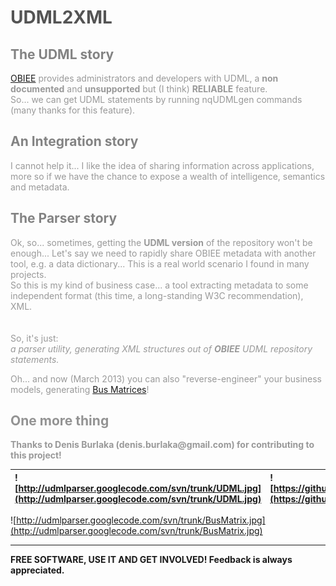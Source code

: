 # <font color='#545454'>UDML2XML</font> #



## <font color='#838383'>The UDML story</font> ##
<font color='#999999'>
<a href='http://www.oracle.com/us/solutions/business-analytics/business-intelligence/enterprise-edition/overview/index.html'>OBIEE</a> provides administrators and developers with UDML, a <b>non documented</b> and <b>unsupported</b> but (I think) <b>RELIABLE</b> feature.<br>
So... we can get UDML statements by running nqUDMLgen commands (many thanks for this feature).<br>
</font>


## <font color='#838383'>An Integration story</font> ##
<font color='#999999'>
I cannot help it... I like the idea of sharing information across applications, more so if we have the chance to expose a wealth of intelligence, semantics and metadata.<br>
</font>


## <font color='#838383'>The Parser story</font> ##
<font color='#999999'>
Ok, so... sometimes, getting the <b>UDML version</b> of the repository won't be enough... Let's say we need to rapidly share OBIEE metadata with another tool, e.g. a data dictionary... This is a real world scenario I found in many projects.<br>
So this is my kind of business case... a tool extracting metadata to some independent format (this time, a long-standing W3C recommendation), XML.<br>
<br>
<br>
So, it's just:<br>
<i>a parser utility, generating XML structures out of <b>OBIEE</b> UDML repository statements.</i>

Oh... and now (March 2013) you can also "reverse-engineer" your business models, generating <a href='http://code.google.com/p/udmlparser/wiki/NewFeatures'>Bus Matrices</a>!<br>
</font>


## <font color='#939393'>One more thing</font> ##
<font color='#999999'>
<b>Thanks to Denis Burlaka (denis.burlaka@gmail.com) for contributing to this project!</b>
</font>


|![http://udmlparser.googlecode.com/svn/trunk/UDML.jpg](http://udmlparser.googlecode.com/svn/trunk/UDML.jpg)|![https://github.com/danielgalassi/udmlparser/blob/master/XML.jpg](https://github.com/danielgalassi/udmlparser/blob/master/XML.jpg)|
|:----------------------------------------------------------------------------------------------------------|:--------------------------------------------------------------------------------------------------------|

![http://udmlparser.googlecode.com/svn/trunk/BusMatrix.jpg](http://udmlparser.googlecode.com/svn/trunk/BusMatrix.jpg)


---

**FREE SOFTWARE, USE IT AND GET INVOLVED! Feedback is always appreciated.**
